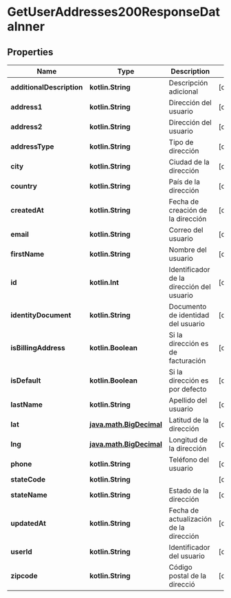 
# GetUserAddresses200ResponseDataInner

## Properties
Name | Type | Description | Notes
------------ | ------------- | ------------- | -------------
**additionalDescription** | **kotlin.String** | Descripción adicional |  [optional]
**address1** | **kotlin.String** | Dirección del usuario |  [optional]
**address2** | **kotlin.String** | Dirección del usuario |  [optional]
**addressType** | **kotlin.String** | Tipo de dirección |  [optional]
**city** | **kotlin.String** | Ciudad de la dirección |  [optional]
**country** | **kotlin.String** | País de la dirección |  [optional]
**createdAt** | **kotlin.String** | Fecha de creación de la dirección |  [optional]
**email** | **kotlin.String** | Correo del usuario |  [optional]
**firstName** | **kotlin.String** | Nombre del usuario |  [optional]
**id** | **kotlin.Int** | Identificador de la dirección del usuario |  [optional]
**identityDocument** | **kotlin.String** | Documento de identidad del usuario |  [optional]
**isBillingAddress** | **kotlin.Boolean** | Si la dirección es de facturación |  [optional]
**isDefault** | **kotlin.Boolean** | Si la dirección es por defecto |  [optional]
**lastName** | **kotlin.String** | Apellido del usuario |  [optional]
**lat** | [**java.math.BigDecimal**](java.math.BigDecimal.md) | Latitud de la dirección |  [optional]
**lng** | [**java.math.BigDecimal**](java.math.BigDecimal.md) | Longitud de la dirección |  [optional]
**phone** | **kotlin.String** | Teléfono del usuario |  [optional]
**stateCode** | **kotlin.String** |  |  [optional]
**stateName** | **kotlin.String** | Estado de la dirección |  [optional]
**updatedAt** | **kotlin.String** | Fecha de actualización de la dirección |  [optional]
**userId** | **kotlin.String** | Identificador del usuario |  [optional]
**zipcode** | **kotlin.String** | Código postal de la direcció |  [optional]



